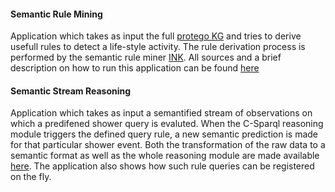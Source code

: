 
<div class="card" onclick="location.href='https://github.com/predict-idlab/DAHCC-Sources/tree/main/Applications/RuleMining'>
  <img src="https://dahcc.idlab.ugent.be/data_mining.jpg" width="750"/>
  <div class="container">
    <h4><b>Semantic Rule Mining</b></h4> 
    <p>Application which takes as input the full <a href="https://dahcc.idlab.ugent.be/dataset.html">protego KG</a> and tries to derive usefull rules to detect a life-style activity. The rule derivation process is performed by the semantic rule miner <a href="https://github.com/IBCNServices/INK">INK</a>. All sources and a brief description on how to run this application can be found  <a href="https://github.com/predict-idlab/DAHCC-Sources/tree/main/Applications/RuleMining">here</a></p> 
  </div>
</div>

<div class="card" onclick="location.href='https://github.com/predict-idlab/DAHCC-Sources/tree/main/Applications/StreamReasoning'>
  <img src="https://dahcc.idlab.ugent.be/stream_reasoning.jpg" width="750" height="400"/>
  <div class="container">
    <h4><b>Semantic Stream Reasoning</b></h4> 
    <p>Application which takes as input a semantified stream of observations on which a predifened shower query is evaluted. When the C-Sparql reasoning module triggers the defined query rule, a new semantic prediction is made for that particular shower event. Both the transformation of the raw data to a semantic format as well as the whole reasoning module are made available <a href="https://github.com/predict-idlab/DAHCC-Sources/tree/main/Applications/StreamReasoning">here</a>. The application also shows how such rule queries can be registered on the fly.</p> 
  </div>
</div>
